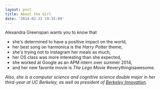 ```yaml
---
layout: post
title: About the Girl
date: '2014-02-22 19:35:09'
---
```


Alexandra Greenspan wants you to know that

* she's determined to have a positive impact on the world,
* her best song on harmonica is the *Harry Potter* theme,
* she's trying not to instagram her meals as much,
* her OS class was more interesting than she expected,
* she worked at Google as an APM intern over summer 2014,
* and her new favorite movie is *The Lego Movie* #everythingisawesome.

*Also, she is a computer science and cognitive science double major in her third-year at UC Berkeley, as well as president of [Berkeley Innovation](http://innovation.berkeley.edu).*